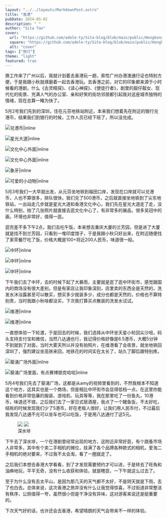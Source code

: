 ```yaml
---
layout: "../../layouts/MarkdownPost.astro"
title: "香港"
pubDate: 2024-05-02
description: " "
author: "Sita Tan"
cover:
  url: "https://github.com/adele-ty/Sita-blog/blob/main/public/Hongkong/IMG_5059.JPG?raw=true"
  square: "https://github.com/adele-ty/Sita-blog/blob/main/public/Hongkong/IMG_5059.JPG?raw=true"
  alt: "cover"
tags: ["旅行"]
theme: "light"
featured: true
---
```


换工作来了广州以后，我就计划着去香港玩一趟，索性广州办港澳通行证也特别方便，于是我跟小秋就琢磨着一起去香港玩。去香港之前，对它的印象都来源于小时候看的港剧，什么《古灵精探》、《读心神探》、《使徒行者》，剧里的靓仔靓女、现代化的街景、充满人气的办公室、亲和好笑的街坊邻居都引起我对这座城市独特的情绪，现在总算一睹为快了。

5月2号我们先到的深圳，住在元芬地铁站附近，本来我们想着先在附近的银行兑港币，结果我们到银行的时候，工作人员已经下班了，所以没兑成。

![兑港币|inline](https://github.com/adele-ty/Sita-blog/blob/main/public/Hongkong/IMG_5061.JPG?raw=true)

![星光大道|inline](https://github.com/adele-ty/Sita-blog/blob/main/public/Hongkong/IMG_5059.JPG?raw=true)

![文化中心外面|inline](https://github.com/adele-ty/Sita-blog/blob/main/public/Hongkong/IMG_5055.JPG?raw=true)

![文化中心外面|inline](https://github.com/adele-ty/Sita-blog/blob/main/public/Hongkong/IMG_5056.JPG?raw=true)

![象牙|inline](https://github.com/adele-ty/Sita-blog/blob/main/public/Hongkong/IMG_5057.JPG?raw=true)

![可爱的小动物|inline](https://github.com/adele-ty/Sita-blog/blob/main/public/Hongkong/IMG_5058.JPG?raw=true)

5月3号我们一大早就出发，从元芬坐地铁到福田口岸，发现在口岸就可以兑港币，人也不算很多，排队很快，我们兑了500港币，之后就直接坐地铁到了尖东地铁站，一出站走几步就是星光大道和香港文化中心，我们先在星光大道走了走，没什么特别，拍了几张照片就直接去逛文化中心了，有非常多的展品，很多吴冠中的画，环境也非常好，值得一逛。

逛完差不多下午2点，我们去吃午饭，本来想去重庆大厦的兰芳园，但是进了大厦就是找不到兰芳园，只看到一堆印度馆子，于是我跟小秋只好出来，在附近随便找了家茶餐厅吃了饭，价格大概是100+将近200人民币，味道很一般。

![中环|inline](https://github.com/adele-ty/Sita-blog/blob/main/public/Hongkong/IMG_5077.JPG?raw=true)

![中环|inline](https://github.com/adele-ty/Sita-blog/blob/main/public/Hongkong/IMG_5079.JPG?raw=true)

![中环|inline](https://github.com/adele-ty/Sita-blog/blob/main/public/Hongkong/IMG_5080.JPG?raw=true)

下午我们去了中环，去的时候下起了大暴雨，主要就是逛了逛中环街市，感觉跟国内的商场没有很大差别，但是有家店让我印象深刻，店里卖的东西全是天然的，洗发水沐浴露甚至可以散买，想买多少就装多少，成分也都是天然的，价格也不算特别贵，当时我跟小秋啥都没买，下次我打算买点散装的洗发水试试。

![维港|inline](https://github.com/adele-ty/Sita-blog/blob/main/public/Hongkong/IMG_5085.JPG?raw=true)

![维港|inline](https://github.com/adele-ty/Sita-blog/blob/main/public/Hongkong/IMG_5060.JPG?raw=true)

一直想体验一下轮渡，于是回去的时候，我们选择从中环坐天星小轮回尖沙咀，码头支持支付宝和微信，当然八达通也行，我记得价格好像是6.5港币，大概5分钟不到就到了对面，当时大雾天所以并没有拍照片，在维港看了会夜景，就坐地铁回深圳了，强烈建议坐高铁来回，地铁花的时间实在太长了，站久了脚后跟特别疼。

![葵涌广场外面|inline](https://github.com/adele-ty/Sita-blog/blob/main/public/Hongkong/IMG_5082.JPG?raw=true)

![葵涌广场里面，有点赛博朋克哈哈|inline](https://github.com/adele-ty/Sita-blog/blob/main/public/Hongkong/IMG_5081.JPG?raw=true)

5月4号我们先去了葵涌广场，这都是从amy的视频里看到的，不然我根本不知道这个地方，这其实也是一个商场，但是相比中环街市会显得低档一点，在这里你能看到价格非常低廉的服装、游戏机、玩具等等，我在那里吃了一份鱼丸，10港币，味道还不错，之后我们去了一家日式居酒屋，我点了一个鳗鱼饭，不太好吃，结账的时候发现我们少了5港币，好在老板人很好，让我们用人民币付，不过最后我发现八达通不光可以坐车也可以吃饭，于是用八达通付了这5元。

<figure class="image image-fullbleed body-copy-wide nr-scroll-animation nr-scroll-animation--on image-small column">
  <img class="component-content image-sharesheet column-item" src="https://github.com/adele-ty/Sita-blog/blob/main/public/Hongkong/IMG_5086.JPG?raw=true" />
  <img class="component-content image-sharesheet column-item" src="https://github.com/adele-ty/Sita-blog/blob/main/public/Hongkong/IMG_5087.JPG?raw=true" />
  <div class="image-description image-caption">深水埗</div>
</figure>

下午去了深水埗，一个在港剧里经常出现的地方，这附近非常好逛，有个跳蚤市场人非常多，其中有个卖二手相机的摊位，挂满了各个品牌各种款式的相机，爱淘二手相机的绝对要来，不过我不太会淘，看了一圈就走了。

之后我们本想去香港大学看看，到了才发现需要预约才可以进，于是转去了旺角和油麻地玩，平平无奇，没有什么收获和体验，就是瞎逛，一下午就这么过去了。

至于为什么没有去太平山，是因为那几天的天气都不太好，不是阴天就是下雨，去了也白去。总体来说，这次香港之旅并没有什么让我觉得惊喜，不过街道非常整洁有秩序，公厕值得一夸，虽然很小但是干净没有异味，这对游客来说还是挺重要的。

下次天气好的话，也许还会去香港，希望晴朗的天气会带来不一样的体验。
